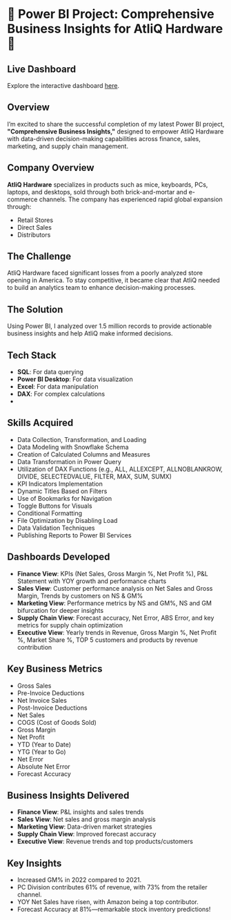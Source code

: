 # 🚀 Power BI Project: Comprehensive Business Insights for AtliQ Hardware 🚀
## Live Dashboard

Explore the interactive dashboard [here](https://app.powerbi.com/view?r=eyJrIjoiYjY5NGEyNjAtM2YxYS00ZWU1LTg5MjMtMTg2NDdkYTVjNGU1IiwidCI6ImM2ZTU0OWIzLTVmNDUtNDAzMi1hYWU5LWQ0MjQ0ZGM1YjJjNCJ9).

## Overview

I’m excited to share the successful completion of my latest Power BI project, **"Comprehensive Business Insights,"** designed to empower AtliQ Hardware with data-driven decision-making capabilities across finance, sales, marketing, and supply chain management.

## Company Overview

**AtliQ Hardware** specializes in products such as mice, keyboards, PCs, laptops, and desktops, sold through both brick-and-mortar and e-commerce channels. The company has experienced rapid global expansion through:
- Retail Stores
- Direct Sales
- Distributors

## The Challenge

AtliQ Hardware faced significant losses from a poorly analyzed store opening in America. To stay competitive, it became clear that AtliQ needed to build an analytics team to enhance decision-making processes.

## The Solution

Using Power BI, I analyzed over 1.5 million records to provide actionable business insights and help AtliQ make informed decisions.

## Tech Stack

- **SQL**: For data querying
- **Power BI Desktop**: For data visualization
- **Excel**: For data manipulation
- **DAX**: For complex calculations
- 
## Skills Acquired

- Data Collection, Transformation, and Loading
- Data Modeling with Snowflake Schema
- Creation of Calculated Columns and Measures
- Data Transformation in Power Query
- Utilization of DAX Functions (e.g., ALL, ALLEXCEPT, ALLNOBLANKROW, DIVIDE, SELECTEDVALUE, FILTER, MAX, SUM, SUMX)
- KPI Indicators Implementation
- Dynamic Titles Based on Filters
- Use of Bookmarks for Navigation
- Toggle Buttons for Visuals
- Conditional Formatting
- File Optimization by Disabling Load
- Data Validation Techniques
- Publishing Reports to Power BI Services

## Dashboards Developed

- **Finance View**: KPIs (Net Sales, Gross Margin %, Net Profit %), P&L Statement with YOY growth and performance charts
- **Sales View**: Customer performance analysis on Net Sales and Gross Margin, Trends by customers on NS & GM%
- **Marketing View**: Performance metrics by NS and GM%, NS and GM bifurcation for deeper insights
- **Supply Chain View**: Forecast accuracy, Net Error, ABS Error, and key metrics for supply chain optimization
- **Executive View**: Yearly trends in Revenue, Gross Margin %, Net Profit %, Market Share %, TOP 5 customers and products by revenue contribution

## Key Business Metrics

- Gross Sales
- Pre-Invoice Deductions
- Net Invoice Sales
- Post-Invoice Deductions
- Net Sales
- COGS (Cost of Goods Sold)
- Gross Margin
- Net Profit
- YTD (Year to Date)
- YTG (Year to Go)
- Net Error
- Absolute Net Error
- Forecast Accuracy

## Business Insights Delivered

- **Finance View**: P&L insights and sales trends
- **Sales View**: Net sales and gross margin analysis
- **Marketing View**: Data-driven market strategies
- **Supply Chain View**: Improved forecast accuracy
- **Executive View**: Revenue trends and top products/customers

## Key Insights

- Increased GM% in 2022 compared to 2021.
- PC Division contributes 61% of revenue, with 73% from the retailer channel.
- YOY Net Sales have risen, with Amazon being a top contributor.
- Forecast Accuracy at 81%—remarkable stock inventory predictions!


